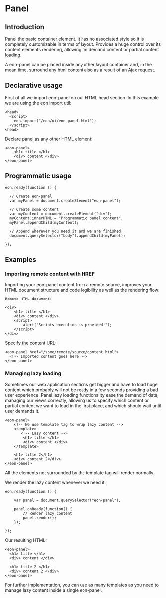 # Panel

## Introduction

Panel the basic container element. It has no associated style so it is completely customizable in terms of layout. Provides a huge control over its content elements rendering, allowing on demand content or partial content loading.

A eon-panel can be placed inside any other layout container and, in the mean time, surround any html content also as a result of an Ajax request.

## Declarative usage 

First of all we import eon-panel on our HTML head section. In this example we are using the eon import util:

``` [html]
<head>
  <script>
    eon.import("/eon/ui/eon-panel.html");
  </script>
<head>
```
Declare panel as any other HTML element:

``` [html]
<eon-panel>
    <h1> title </h1>
    <div> content </div>
</eon-panel>
```
## Programmatic usage
``` [javascript]
eon.ready(function () {

  // Create eon-panel
  var myPanel = document.createElement("eon-panel");

  // Create some content
  var myContent = document.createElement("div");
  myContent.innerHTML = "Programmatic panel content";
  myPanel.appendChild(myContent);  

  // Append wherever you need it and we are finished
  document.querySelector("body").appendChild(myPanel);

});
```

## Examples
### Importing remote content with HREF

Importing your eon-panel content from a remote source, improves your HTML document structure and code legibility as well as the rendering flow:

``` [html]
Remote HTML document:

<div>
    <h1> title </h1>
    <div> content </div>
    <script>
        alert("Scripts execution is provided!");
    </script>
</div>
```
Specify the content URL:

``` [html]
<eon-panel href="/some/remote/source/content.html">
  <!-- Imported content goes here -->
</eon-panel>
```

### Managing lazy loading

Sometimes our web application sections get bigger and have to load huge content which probably will not be ready in a few seconds providing a bad user experience. Panel lazy loading functionality ease the demand of data, managing our views correctly, allowing us to specify which content or partial content we want to load in the first place, and which should wait until user demands it.

``` [html]
<eon-panel>
    <!-- We use template tag to wrap lazy content -->
    <template>
       <!-- Lazy content -->
        <h1> title </h1>
        <div> content </div>
    </template>

    <h1> title 2</h1>
    <div> content 2</div>
</eon-panel>
```
All the elements not surrounded by the template tag will render normally. 

We render the lazy content whenever we need it:

``` [javascript]
eon.ready(function () {

    var panel = document.querySelector("eon-panel");

    panel.onReady(function() {
        // Render lazy content
        panel.render();
    });

});
```
Our resulting HTML:

``` [html]
<eon-panel>
  <h1> title </h1>
  <div> content </div>
    
  <h1> title 2 </h1>
  <div> content 2 </div>
</eon-panel>
```

For further implementation, you can use as many templates as you need to manage lazy content inside a single eon-panel.